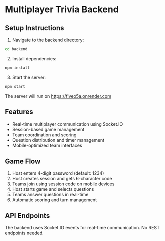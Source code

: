 # Multiplayer Trivia Backend

## Setup Instructions

1. Navigate to the backend directory:

```bash
cd backend
```

2. Install dependencies:

```bash
npm install
```

3. Start the server:

```bash
npm start
```

The server will run on https://fiveo5a.onrender.com

## Features

- Real-time multiplayer communication using Socket.IO
- Session-based game management
- Team coordination and scoring
- Question distribution and timer management
- Mobile-optimized team interfaces

## Game Flow

1. Host enters 4-digit password (default: 1234)
2. Host creates session and gets 6-character code
3. Teams join using session code on mobile devices
4. Host starts game and selects questions
5. Teams answer questions in real-time
6. Automatic scoring and turn management

## API Endpoints

The backend uses Socket.IO events for real-time communication. No REST endpoints needed.
